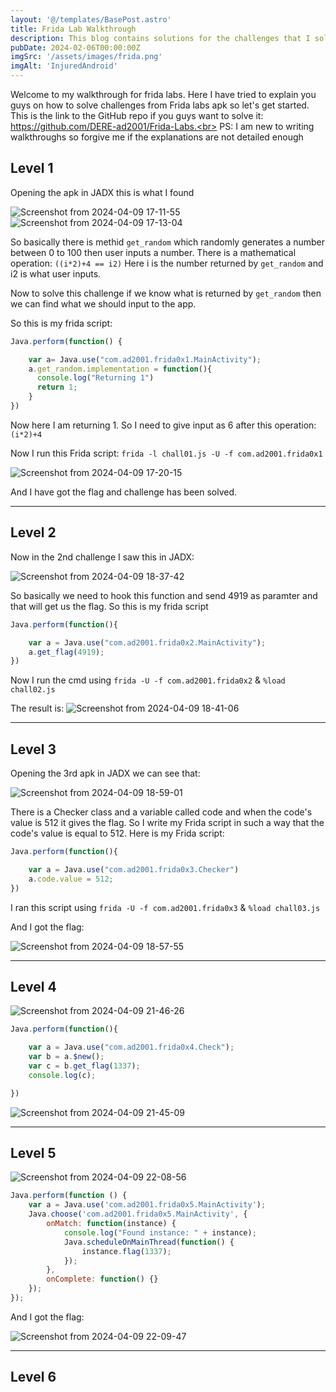 ```yaml
---
layout: '@/templates/BasePost.astro'
title: Frida Lab Walkthrough
description: This blog contains solutions for the challenges that I solved from frida labs.
pubDate: 2024-02-06T00:00:00Z
imgSrc: '/assets/images/frida.png'
imgAlt: 'InjuredAndroid'
---
```


Welcome to my walkthrough for frida labs. Here I have tried to explain you guys on how to solve challenges from Frida labs apk so let's get started.<br>
This is the link to the GitHub repo if you guys want to solve it: https://github.com/DERE-ad2001/Frida-Labs.<br>
PS: I am new to writing walkthroughs so forgive me if the explanations are not detailed enough

## Level 1

Opening the apk in JADX this is what I found

![Screenshot from 2024-04-09 17-11-55](https://github.com/Akhil0202/Akhil0202.github.io/assets/66013822/a37c15ce-d628-4812-af4b-8a9b8cda7d51)
![Screenshot from 2024-04-09 17-13-04](https://github.com/Akhil0202/Akhil0202.github.io/assets/66013822/9bd45c0c-5985-4522-9eb5-cb70f208cbdb)

So basically there is  methid `get_random` which randomly generates a number between 0 to 100 then user inputs a number. There is a mathematical operation: `((i*2)+4 == i2)`
Here i is the number returned by `get_random` and i2 is what user inputs.

Now to solve this challenge if we know what is returned by `get_random` then we can find what we should input to the app.

So this is my frida script:

```JavaScript
Java.perform(function() {

    var a= Java.use("com.ad2001.frida0x1.MainActivity");
    a.get_random.implementation = function(){
      console.log("Returning 1")
      return 1;
    }
})
```
Now here I am returning 1. So I need to give input as 6 after this operation: `(i*2)+4`

Now I run this Frida script:
`frida -l chall01.js -U -f com.ad2001.frida0x1`

![Screenshot from 2024-04-09 17-20-15](https://github.com/Akhil0202/Akhil0202.github.io/assets/66013822/c0032d72-5dff-49ec-bfa3-e88b0f8bf21d)

And I have got the flag and challenge has been solved.

---
## Level 2

Now in the 2nd challenge I saw this in JADX:

![Screenshot from 2024-04-09 18-37-42](https://github.com/Akhil0202/Akhil0202.github.io/assets/66013822/4b82f8e6-fd19-475f-a000-ced7d6daf2a6)

So basically we need to hook this function and send 4919 as paramter and that will get us the flag. So this is my frida script

```Javascript
Java.perform(function(){

    var a = Java.use("com.ad2001.frida0x2.MainActivity");
    a.get_flag(4919);
})
```
Now I run the cmd using `frida -U -f com.ad2001.frida0x2` & `%load chall02.js`

The result is:
![Screenshot from 2024-04-09 18-41-06](https://github.com/Akhil0202/Akhil0202.github.io/assets/66013822/43f9fe21-2c47-4876-b310-eb3a566cf43b)

---

## Level 3

Opening the 3rd apk in JADX we can see that:

![Screenshot from 2024-04-09 18-59-01](https://github.com/Akhil0202/Akhil0202.github.io/assets/66013822/25ad3c8b-6b1f-4a4b-b5b6-277a8e043099)

There is a Checker class and a variable called code and when the code's value is 512 it gives the flag. So I write my Frida script in such a way that the code's value is equal to 512. Here is my Frida script:

```Javascript
Java.perform(function(){

    var a = Java.use("com.ad2001.frida0x3.Checker")
    a.code.value = 512;
})
```
I ran this script using `frida -U -f com.ad2001.frida0x3` & `%load chall03.js`

And I got the flag:

![Screenshot from 2024-04-09 18-57-55](https://github.com/Akhil0202/Akhil0202.github.io/assets/66013822/fbe896a9-5077-46f7-8578-5b2c9dc0a013)

--- 

## Level 4

![Screenshot from 2024-04-09 21-46-26](https://github.com/Akhil0202/Akhil0202.github.io/assets/66013822/d7bb01de-8edd-47cf-8540-93f92faa58fd)

```javascript
Java.perform(function(){

    var a = Java.use("com.ad2001.frida0x4.Check");
    var b = a.$new();
    var c = b.get_flag(1337);
    console.log(c);

})
```

![Screenshot from 2024-04-09 21-45-09](https://github.com/Akhil0202/Akhil0202.github.io/assets/66013822/93e4a0fb-07f4-45cb-9977-7b0f3d3cd373)

---

## Level 5

![Screenshot from 2024-04-09 22-08-56](https://github.com/Akhil0202/Akhil0202.github.io/assets/66013822/6f48834c-8f06-4f40-b2ef-a1e4dc56dabe)

```Javascript
Java.perform(function () {
    var a = Java.use('com.ad2001.frida0x5.MainActivity');
    Java.choose('com.ad2001.frida0x5.MainActivity', {
        onMatch: function(instance) {
            console.log("Found instance: " + instance);
            Java.scheduleOnMainThread(function() {
                instance.flag(1337);
            });
        },
        onComplete: function() {}
    });
});
```

And I got the flag:

![Screenshot from 2024-04-09 22-09-47](https://github.com/Akhil0202/Akhil0202.github.io/assets/66013822/660ca8bc-1b9c-45b0-89e2-7e5f4ef3f5c0)

---

## Level 6

